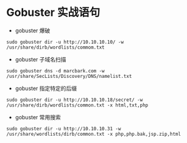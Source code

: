 # Gobuster 实战语句

-  gobuster 爆破

```
sudo gobuster dir -u http://10.10.10.10/ -w /usr/share/dirb/wordlists/commom.txt
````

-  gobuster 子域名扫描

```
sudo gobuster dns -d marcbark.com -w /usr/share/SecLists/Discovery/DNS/namelist.txt
```

-  gobuster 指定特定的后缀

```
sudo gobuster dir -u http://10.10.10.18/secret/ -w /usr/share/dirb/wordlists/common.txt -x html,txt,php
```

- gobuster 常用搜索

```
sudo gobuster dir -u http://10.10.10.31 -w /usr/share/wordlists/dirb/common.txt -x php,php.bak,jsp.zip,html
```
